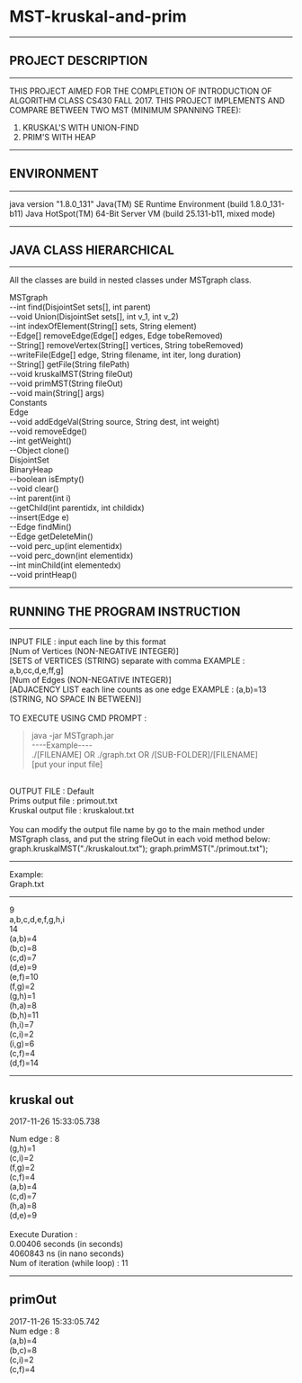# MST-kruskal-and-prim

-------------------------------------
## PROJECT DESCRIPTION
-------------------------------------
THIS PROJECT AIMED FOR THE COMPLETION OF INTRODUCTION OF ALGORITHM CLASS CS430 FALL 2017.
THIS PROJECT IMPLEMENTS AND COMPARE BETWEEN TWO MST (MINIMUM SPANNING TREE):
   1. KRUSKAL'S WITH UNION-FIND
   2. PRIM'S WITH HEAP

------------------------------------
## ENVIRONMENT
------------------------------------
java version "1.8.0_131"
Java(TM) SE Runtime Environment (build 1.8.0_131-b11)
Java HotSpot(TM) 64-Bit Server VM (build 25.131-b11, mixed mode)

-----------------------------------
## JAVA CLASS HIERARCHICAL
-----------------------------------
All the classes are build in nested classes under MSTgraph class. 

MSTgraph <br>
--int find(DisjointSet sets[], int parent)<br>
--void Union(DisjointSet sets[], int v_1, int v_2)<br>
--int indexOfElement(String[] sets, String element)<br>
--Edge[] removeEdge(Edge[] edges, Edge tobeRemoved)<br>
--String[] removeVertex(String[] vertices, String tobeRemoved)<br>
--writeFile(Edge[] edge, String filename, int iter, long duration)<br>
--String[] getFile(String filePath)<br>
--void kruskalMST(String fileOut)<br>
--void primMST(String fileOut)<br>
--void main(String[] args)<br>
Constants<br>
Edge<br>
--void addEdgeVal(String source, String dest, int weight)<br>
--void removeEdge()<br>
--int getWeight()<br>
--Object clone()<br>
DisjointSet<br>
BinaryHeap<br>
--boolean isEmpty()<br>
--void clear()<br>
--int parent(int i)<br>
--getChild(int parentidx, int childidx)<br>
--insert(Edge e)<br>
--Edge findMin()<br>
--Edge getDeleteMin()<br>
--void perc_up(int elementidx)<br>
--void perc_down(int elementidx)<br>
--int minChild(int elementedx)<br>
--void printHeap()<br>

------------------------------------------------
## RUNNING THE PROGRAM INSTRUCTION
------------------------------------------------
INPUT FILE : input each line by this format<br>
[Num of Vertices (NON-NEGATIVE INTEGER)]<br>
[SETS of VERTICES (STRING) separate with comma EXAMPLE : a,b,cc,d,e,ff,g]<br>
[Num of Edges (NON-NEGATIVE INTEGER)]<br>
[ADJACENCY LIST each line counts as one edge EXAMPLE : (a,b)=13 (STRING, NO SPACE IN BETWEEN)]<br>
<br>
TO EXECUTE USING CMD PROMPT :<br>
> java -jar MSTgraph.jar<br>
> ----Example----<br>
> ./[FILENAME] OR ./graph.txt OR /[SUB-FOLDER]/[FILENAME]<br>
> [put your input file]<br>
<br>
OUTPUT FILE : Default<br>
Prims output file : primout.txt<br>
Kruskal output file : kruskalout.txt<br>
<br>
You can modify the output file name by go to the main method under MSTgraph class, and put the string fileOut in each void method below:
graph.kruskalMST("./kruskalout.txt");
graph.primMST("./primout.txt");


-----------------------------------------------------------



Example:<br>
Graph.txt<br>
____________________________________
9<br>
a,b,c,d,e,f,g,h,i<br>
14<br>
(a,b)=4<br>
(b,c)=8<br>
(c,d)=7<br>
(d,e)=9<br>
(e,f)=10<br>
(f,g)=2<br>
(g,h)=1<br>
(h,a)=8<br>
(b,h)=11<br>
(h,i)=7<br>
(c,i)=2<br>
(i,g)=6<br>
(c,f)=4<br>
(d,f)=14<br>
____________________________________

kruskal out<br>
------------------------------------
2017-11-26 15:33:05.738

Num edge : 8<br> 
(g,h)=1<br>
(c,i)=2<br>
(f,g)=2<br>
(c,f)=4<br>
(a,b)=4<br>
(c,d)=7<br>
(h,a)=8<br>
(d,e)=9<br>
<br>
Execute Duration : <br>
0.00406 seconds (in seconds)<br>
4060843 ns (in nano seconds)<br>
Num of iteration (while loop) : 11<br>

------------------------------------
primOut
------------------------------------
2017-11-26 15:33:05.742
<br>
Num edge : 8<br> 
(a,b)=4<br>
(b,c)=8<br>
(c,i)=2<br>
(c,f)=4<br>
<br>
